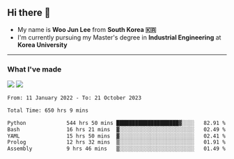## Hi there 👋

- My name is **Woo Jun Lee** from **South Korea 🇰🇷**
- I'm currently pursuing my Master's degree in **Industrial Engineering** at **Korea University**

---

### What I've made

<a href="https://share.streamlit.io/tomtom1103/kuiai_hackathon_2022/main/JL_app.py"><img src="https://img.shields.io/badge/Journey Lee-161B22?style=for-the-badge&logo=streamlit&logoColor=FF4B4B"/></a> <a href="https://jeon-100.github.io/Dangzang/"><img src="https://img.shields.io/badge/당신을 위한 장학금, 당장!-161B22?style=for-the-badge&logo=react&logoColor=#61DAFB"/></a>

<!--START_SECTION:waka-->

```txt
From: 11 January 2022 - To: 21 October 2023

Total Time: 650 hrs 9 mins

Python             544 hrs 50 mins ████████████████████▓░░░░   82.91 %
Bash               16 hrs 21 mins  ▓░░░░░░░░░░░░░░░░░░░░░░░░   02.49 %
YAML               15 hrs 50 mins  ▓░░░░░░░░░░░░░░░░░░░░░░░░   02.41 %
Prolog             12 hrs 32 mins  ▒░░░░░░░░░░░░░░░░░░░░░░░░   01.91 %
Assembly           9 hrs 46 mins   ▒░░░░░░░░░░░░░░░░░░░░░░░░   01.49 %
```

<!--END_SECTION:waka-->
